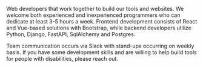 Web developers that work together to build our tools and websites. We welcome both experienced and inexperienced programmers who can dedicate at least 3-5 hours a week. Frontend development consists of React and Vue-based solutions with Bootstrap, while backend developers utilize Python, Django, FastAPI, SqlAlchemy and Postgres.

Team communication occurs via Slack with stand-ups occurring on weekly basis. If you have some development skills and are willing to help build tools for people with disabilities, please reach out.
